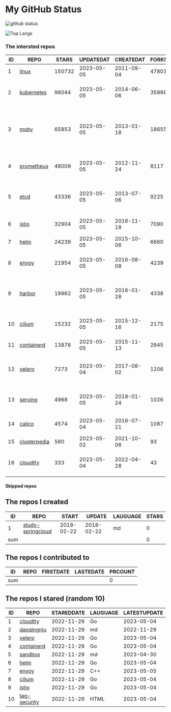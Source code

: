 # My GitHub Status

<img src="https://github-readme-stats-1.yihong0618.vercel.app/api?username=daoqingniu&show_icons=true&&&hide_title=true&count_private=true" alt="github status" />

![Top Langs](https://github-readme-stats-1.yihong0618.vercel.app/api/top-langs/?username=daoqingniu&layout=compact)

<!--START_SECTION:github_repos-->
### The intersted repos
| ID |                              REPO                               | STARS  | UPDATEDAT  | CREATEDAT  | FORKSCOUNT |                                              DESCRIPTIONS                                              |
|----|-----------------------------------------------------------------|--------|------------|------------|------------|--------------------------------------------------------------------------------------------------------|
|  1 | [linux](https://github.com/torvalds/linux)                      | 150732 | 2023-05-05 | 2011-09-04 |      47801 | Linux kernel source tree                                                                               |
|  2 | [kubernetes](https://github.com/kubernetes/kubernetes)          |  98044 | 2023-05-05 | 2014-06-06 |      35999 | Production-Grade Container Scheduling and Management                                                   |
|  3 | [moby](https://github.com/moby/moby)                            |  65853 | 2023-05-05 | 2013-01-18 |      18655 | Moby Project - a collaborative project for the container ecosystem to assemble container-based systems |
|  4 | [prometheus](https://github.com/prometheus/prometheus)          |  48009 | 2023-05-05 | 2012-11-24 |       8117 | The Prometheus monitoring system and time series database.                                             |
|  5 | [etcd](https://github.com/etcd-io/etcd)                         |  43336 | 2023-05-05 | 2013-07-06 |       9225 | Distributed reliable key-value store for the most critical data of a distributed system                |
|  6 | [istio](https://github.com/istio/istio)                         |  32904 | 2023-05-05 | 2016-11-18 |       7090 | Connect, secure, control, and observe services.                                                        |
|  7 | [helm](https://github.com/helm/helm)                            |  24239 | 2023-05-05 | 2015-10-06 |       6660 | The Kubernetes Package Manager                                                                         |
|  8 | [envoy](https://github.com/envoyproxy/envoy)                    |  21954 | 2023-05-05 | 2016-08-08 |       4239 | Cloud-native high-performance edge/middle/service proxy                                                |
|  9 | [harbor](https://github.com/goharbor/harbor)                    |  19962 | 2023-05-05 | 2016-01-28 |       4338 | An open source trusted cloud native registry project that stores, signs, and scans content.            |
| 10 | [cilium](https://github.com/cilium/cilium)                      |  15232 | 2023-05-05 | 2015-12-16 |       2175 | eBPF-based Networking, Security, and Observability                                                     |
| 11 | [containerd](https://github.com/containerd/containerd)          |  13878 | 2023-05-05 | 2015-11-13 |       2845 | An open and reliable container runtime                                                                 |
| 12 | [velero](https://github.com/vmware-tanzu/velero)                |   7273 | 2023-05-04 | 2017-08-02 |       1206 | Backup and migrate Kubernetes applications and their persistent volumes                                |
| 13 | [serving](https://github.com/knative/serving)                   |   4968 | 2023-05-05 | 2018-01-24 |       1026 | Kubernetes-based, scale-to-zero, request-driven compute                                                |
| 14 | [calico](https://github.com/projectcalico/calico)               |   4574 | 2023-05-04 | 2016-07-21 |       1087 | Cloud native networking and network security                                                           |
| 15 | [clusterpedia](https://github.com/clusterpedia-io/clusterpedia) |    580 | 2023-05-02 | 2021-10-08 |         93 | The Encyclopedia of Kubernetes clusters                                                                |
| 16 | [cloudtty](https://github.com/cloudtty/cloudtty)                |    333 | 2023-05-04 | 2022-04-28 |         43 | A Friendly Kubernetes CloudShell (Web Terminal) !                                                      |



#### Skipped repos
<!--END_SECTION:github_repos-->

<!--START_SECTION:my_github-->
## The repos I created
| ID  |                                 REPO                                 |   START    |   UPDATE   | LAUGUAGE | STARS |
|-----|----------------------------------------------------------------------|------------|------------|----------|-------|
|   1 | [study-springcloud](https://github.com/daoqingniu/study-springcloud) | 2018-02-22 | 2018-02-22 | md       |     0 |
| sum |                                                                      |            |            |          |     0 |

## The repos I contributed to
| ID  | REPO | FIRSTDATE | LASTEDATE | PRCOUNT |
|-----|------|-----------|-----------|---------|
| sum |      |           |           |       0 |

## The repos I stared (random 10)
| ID |                          REPO                          | STAREDDATE | LAUGUAGE | LATESTUPDATE |
|----|--------------------------------------------------------|------------|----------|--------------|
|  1 | [cloudtty](https://github.com/cloudtty/cloudtty)       | 2022-11-29 | Go       | 2023-05-04   |
|  2 | [daoqingniu](https://github.com/daoqingniu/daoqingniu) | 2022-11-29 | md       | 2022-11-29   |
|  3 | [velero](https://github.com/vmware-tanzu/velero)       | 2022-11-29 | Go       | 2023-05-04   |
|  4 | [containerd](https://github.com/containerd/containerd) | 2022-11-29 | Go       | 2023-05-04   |
|  5 | [sandbox](https://github.com/cncf/sandbox)             | 2022-11-29 | md       | 2023-04-30   |
|  6 | [helm](https://github.com/helm/helm)                   | 2022-11-29 | Go       | 2023-05-04   |
|  7 | [envoy](https://github.com/envoyproxy/envoy)           | 2022-11-29 | C++      | 2023-05-05   |
|  8 | [cilium](https://github.com/cilium/cilium)             | 2022-11-29 | Go       | 2023-05-04   |
|  9 | [istio](https://github.com/istio/istio)                | 2022-11-29 | Go       | 2023-05-04   |
| 10 | [tag-security](https://github.com/cncf/tag-security)   | 2022-11-29 | HTML     | 2023-05-04   |

<!--END_SECTION:my_github-->
